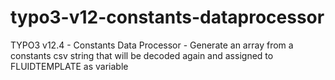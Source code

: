 # typo3-v12-constants-dataprocessor
TYPO3 v12.4 - Constants Data Processor - Generate an array from a constants csv string that will be decoded again and assigned to FLUIDTEMPLATE as variable

